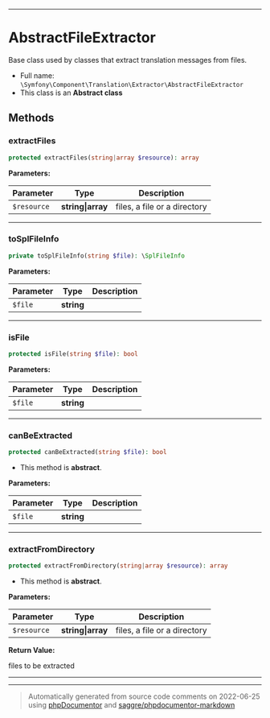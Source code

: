 ***

# AbstractFileExtractor

Base class used by classes that extract translation messages from files.



* Full name: `\Symfony\Component\Translation\Extractor\AbstractFileExtractor`
* This class is an **Abstract class**




## Methods


### extractFiles



```php
protected extractFiles(string|array $resource): array
```








**Parameters:**

| Parameter | Type | Description |
|-----------|------|-------------|
| `$resource` | **string&#124;array** | files, a file or a directory |




***

### toSplFileInfo



```php
private toSplFileInfo(string $file): \SplFileInfo
```








**Parameters:**

| Parameter | Type | Description |
|-----------|------|-------------|
| `$file` | **string** |  |




***

### isFile



```php
protected isFile(string $file): bool
```








**Parameters:**

| Parameter | Type | Description |
|-----------|------|-------------|
| `$file` | **string** |  |




***

### canBeExtracted



```php
protected canBeExtracted(string $file): bool
```




* This method is **abstract**.



**Parameters:**

| Parameter | Type | Description |
|-----------|------|-------------|
| `$file` | **string** |  |




***

### extractFromDirectory



```php
protected extractFromDirectory(string|array $resource): array
```




* This method is **abstract**.



**Parameters:**

| Parameter | Type | Description |
|-----------|------|-------------|
| `$resource` | **string&#124;array** | files, a file or a directory |


**Return Value:**

files to be extracted



***


***
> Automatically generated from source code comments on 2022-06-25 using [phpDocumentor](http://www.phpdoc.org/) and [saggre/phpdocumentor-markdown](https://github.com/Saggre/phpDocumentor-markdown)
